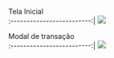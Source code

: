 Tela Inicial  
:-------------------------:|
<img src= "./FrontEnd/public/Inicial.jpg">

Modal de transação  
:-------------------------:|
<img src="./FrontEnd/public/modal.jpg">
